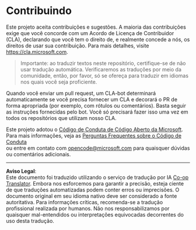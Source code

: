<!--
CO_OP_TRANSLATOR_METADATA:
{
  "original_hash": "977ec5266dfd78ad1ce2bd8d46fccbda",
  "translation_date": "2025-08-29T20:10:18+00:00",
  "source_file": "CONTRIBUTING.md",
  "language_code": "br"
}
-->
# Contribuindo

Este projeto aceita contribuições e sugestões. A maioria das contribuições exige que você concorde com um Acordo de Licença de Contribuidor (CLA), declarando que você tem o direito de, e realmente concede a nós, os direitos de usar sua contribuição. Para mais detalhes, visite https://cla.microsoft.com.

> Importante: ao traduzir textos neste repositório, certifique-se de não usar tradução automática. Verificaremos as traduções por meio da comunidade, então, por favor, só se ofereça para traduzir em idiomas nos quais você seja proficiente.

Quando você enviar um pull request, um CLA-bot determinará automaticamente se você precisa fornecer um CLA e decorará o PR de forma apropriada (por exemplo, com rótulos ou comentários). Basta seguir as instruções fornecidas pelo bot. Você só precisará fazer isso uma vez em todos os repositórios que utilizam nosso CLA.

Este projeto adotou o [Código de Conduta de Código Aberto da Microsoft](https://opensource.microsoft.com/codeofconduct/).  
Para mais informações, veja as [Perguntas Frequentes sobre o Código de Conduta](https://opensource.microsoft.com/codeofconduct/faq/)  
ou entre em contato com [opencode@microsoft.com](mailto:opencode@microsoft.com) para quaisquer dúvidas ou comentários adicionais.

---

**Aviso Legal**:  
Este documento foi traduzido utilizando o serviço de tradução por IA [Co-op Translator](https://github.com/Azure/co-op-translator). Embora nos esforcemos para garantir a precisão, esteja ciente de que traduções automatizadas podem conter erros ou imprecisões. O documento original em seu idioma nativo deve ser considerado a fonte autoritativa. Para informações críticas, recomenda-se a tradução profissional realizada por humanos. Não nos responsabilizamos por quaisquer mal-entendidos ou interpretações equivocadas decorrentes do uso desta tradução.